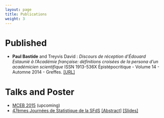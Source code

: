 ```yaml
---
layout: page
title: Publications
weight: 3
---
```

# Published

- **Paul Bastide** and Treyvis David :
*Discours de réception d’Édouard Estaunié à l’Académie française: définitions croisées de
 la persona d’un académicien scientifique* ISSN 1913-536X 
 Épistépocritique - Volume 14 - Automne 2014 - Greffes.
  [[URL]](http://www.epistemocritique.org/spip.php?article390)
  
# Talks and Poster

- [MCEB 2015](http://www.lirmm.fr/mceb2015/index.php) (upcoming)
- [47èmes Journées de Statistique de la SFdS](http://jds2015.sfds.asso.fr/) [[Abstract]]({{site.baseurl}}/docs/SFdS_2015_v2.pdf) [[Slides]]({{site.baseurl}}/docs/20150602_JdS.pdf)
